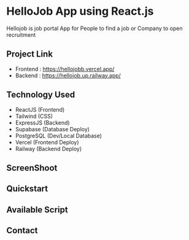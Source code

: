 # HelloJob App using React.js

Hellojob is job portal App for People to find a job or Company to open recruitment 

## Project Link

* Frontend  : https://hellojobb.vercel.app/
* Backend   : https://hellojob.up.railway.app/   

## Technology Used

* ReactJS (Frontend)
* Tailwind (CSS)
* ExpressJS (Backend)
* Supabase (Database Deploy)
* PostgreSQL (Dev/Local Database)
* Vercel (Frontend Deploy)
* Railway (Backend Deploy)

## ScreenShoot

## Quickstart

## Available Script

## Contact 
